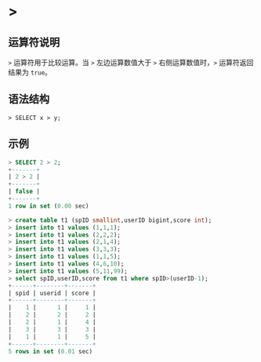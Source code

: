# **>**

## **运算符说明**

`>` 运算符用于比较运算。当 `>` 左边运算数值大于 `>` 右侧运算数值时，`>` 运算符返回结果为 `true`。

## **语法结构**

```
> SELECT x > y;
```

## **示例**

```sql
> SELECT 2 > 2;
+-------+
| 2 > 2 |
+-------+
| false |
+-------+
1 row in set (0.00 sec)
```

```sql
> create table t1 (spID smallint,userID bigint,score int);
> insert into t1 values (1,1,1);
> insert into t1 values (2,2,2);
> insert into t1 values (2,1,4);
> insert into t1 values (3,3,3);
> insert into t1 values (1,1,5);
> insert into t1 values (4,6,10);
> insert into t1 values (5,11,99);
> select spID,userID,score from t1 where spID>(userID-1);
+------+--------+-------+
| spid | userid | score |
+------+--------+-------+
|    1 |      1 |     1 |
|    2 |      2 |     2 |
|    2 |      1 |     4 |
|    3 |      3 |     3 |
|    1 |      1 |     5 |
+------+--------+-------+
5 rows in set (0.01 sec)
```
